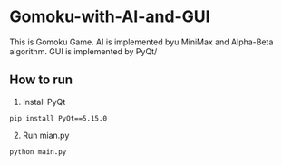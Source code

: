 # Gomoku-with-AI-and-GUI
This is Gomoku Game. AI is implemented byu MiniMax and Alpha-Beta algorithm. GUI is implemented by PyQt/ 

## How to run

1. Install PyQt
```
pip install PyQt==5.15.0
```

2. Run mian.py
```
python main.py
```

